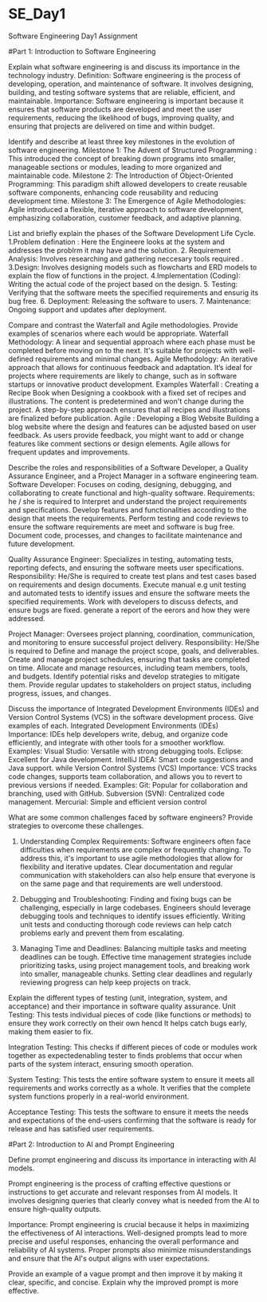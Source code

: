 # SE_Day1
Software Engineering Day1 Assignment

#Part 1: Introduction to Software Engineering

Explain what software engineering is and discuss its importance in the technology industry.
Definition: Software engineering is the process of developing, operation, and maintenance of software. It involves designing, building, and testing software systems that are reliable, efficient, and maintainable.
Importance: Software engineering is important because it ensures that software products are developed and meet the user requirements, reducing the likelihood of bugs, improving quality, and ensuring that projects are delivered on time and within budget.

Identify and describe at least three key milestones in the evolution of software engineering.
Milestone 1: The Advent of Structured Programming : This introduced the concept of breaking down programs into smaller, manageable sections or modules, leading to more organized and maintainable code.
Milestone 2: The Introduction of Object-Oriented Programming: This paradigm shift allowed developers to create reusable software components, enhancing code reusability and reducing development time.
Milestone 3: The Emergence of Agile Methodologies: Agile introduced a flexible, iterative approach to software development, emphasizing collaboration, customer feedback, and adaptive planning.

List and briefly explain the phases of the Software Development Life Cycle.
1.Problem defination : Here the Engineere looks at the system and addresses the problrm it may have and the solution.
2. Requirement Analysis: Involves researching and gathering neccesary tools required  .
3.Design: Involves designing models such as flowcharts and ERD models to explain the flow of functions in the project.
4.Implementation (Coding): Writing the actual code of the project based on the design.
5. Testing: Verifying that the software meets the specified requirements and ensurig its bug free.
6. Deployment: Releasing the software to users.
7. Maintenance: Ongoing support and updates after deployment.

Compare and contrast the Waterfall and Agile methodologies. Provide examples of scenarios where each would be appropriate.
Waterfall Methodology: A linear and sequential approach where each phase must be completed before moving on to the next. It's suitable for projects with well-defined requirements and minimal changes.
Agile Methodology: An iterative approach that allows for continuous feedback and adaptation. It’s ideal for projects where requirements are likely to change, such as in software startups or innovative product development. 
Examples
Waterfall : Creating a Recipe Book
when  Designing a cookbook with a fixed set of recipes and illustrations.
The content is predetermined and won't change during the project. A step-by-step approach ensures that all recipes and illustrations are finalized before publication.
Agile : Developing a Blog Website
Building a blog website where the design and features can be adjusted based on user feedback.
As users provide feedback, you might want to add or change features like comment sections or design elements. Agile allows for frequent updates and improvements.

Describe the roles and responsibilities of a Software Developer, a Quality Assurance Engineer, and a Project Manager in a software engineering team.
Software Developer: Focuses on coding, designing, debugging, and collaborating to create functional and high-quality software.
Requirements:
he / she is required to Interpret and understand the project requirements and specifications.
 Develop features and functionalities according to the design that meets the requirements.
 Perform  testing and code reviews to ensure the software requirements are meet and software is bug free.
Document code, processes, and changes to facilitate maintenance and future development.

Quality Assurance Engineer: Specializes in testing, automating tests, reporting defects, and ensuring the software meets user specifications.
Responsibility: He/She is required to  create test plans and test cases based on requirements and design documents.
Execute manual e.g unit testing and automated tests to identify issues and ensure the software meets the specified requirements.
Work with developers to  discuss defects, and ensure bugs are fixed.
generate a report of the eerors and how they were addressed.

Project Manager: Oversees project planning, coordination, communication, and monitoring to ensure successful project delivery.
Responsibility: He/She is required  to Define and manage the project scope, goals, and deliverables.
Create and manage project schedules, ensuring that tasks are completed on time.
Allocate and manage resources, including team members, tools, and budgets.
Identify potential risks and develop strategies to mitigate them.
Provide regular updates to stakeholders on project status, including progress, issues, and changes.

Discuss the importance of Integrated Development Environments (IDEs) and Version Control Systems (VCS) in the software development process. Give examples of each.
Integrated Development Environments (IDEs)
Importance:
IDEs help developers write, debug, and organize code efficiently, and integrate with other tools for a smoother workflow.
Examples:
Visual Studio: Versatile with strong debugging tools.
Eclipse: Excellent for Java development.
IntelliJ IDEA: Smart code suggestions and Java support.
while Version Control Systems (VCS)
Importance:
VCS tracks code changes, supports team collaboration, and allows you to revert to previous versions if needed.
Examples:
Git: Popular for collaboration and branching, used with GitHub.
Subversion (SVN): Centralized code management.
Mercurial: Simple and efficient version control

What are some common challenges faced by software engineers? Provide strategies to overcome these challenges.
1. Understanding Complex Requirements:
Software engineers often face difficulties when requirements are complex or frequently changing. To address this, it's important to use agile methodologies that allow for flexibility and iterative updates. Clear documentation and regular communication with stakeholders can also help ensure that everyone is on the same page and that requirements are well understood.

2. Debugging and Troubleshooting:
Finding and fixing bugs can be challenging, especially in large codebases. Engineers should leverage debugging tools and techniques to identify issues efficiently. Writing unit tests and conducting thorough code reviews can help catch problems early and prevent them from escalating.

3. Managing Time and Deadlines:
Balancing multiple tasks and meeting deadlines can be tough. Effective time management strategies include prioritizing tasks, using project management tools, and breaking work into smaller, manageable chunks. Setting clear deadlines and regularly reviewing progress can help keep projects on track.

Explain the different types of testing (unit, integration, system, and acceptance) and their importance in software quality assurance.
Unit Testing:
This tests individual pieces of code (like functions or methods) to ensure they work correctly on their own hencd It helps catch bugs early, making them easier to fix.

Integration Testing:
This checks if different pieces of code or modules work together as expectedenabling tester to  finds problems that occur when parts of the system interact, ensuring smooth operation.

System Testing:
This tests the entire software system to ensure it meets all requirements and works correctly as a whole. It verifies that the complete system functions properly in a real-world environment.

Acceptance Testing:
This tests the software to ensure it meets the needs and expectations of the end-users confirming  that the software is ready for release and  has satisfied user requirements.

#Part 2: Introduction to AI and Prompt Engineering

Define prompt engineering and discuss its importance in interacting with AI models.

Prompt engineering is the process of crafting effective questions or instructions to get accurate and relevant responses from AI models. It involves designing queries that clearly convey what is needed from the AI to ensure high-quality outputs.

Importance:
Prompt engineering is crucial because it helps in maximizing the effectiveness of AI interactions. Well-designed prompts lead to more precise and useful responses, enhancing the overall performance and reliability of AI systems. Proper prompts also minimize misunderstandings and ensure that the AI's output aligns with user expectations.

Provide an example of a vague prompt and then improve it by making it clear, specific, and concise. Explain why the improved prompt is more effective.
